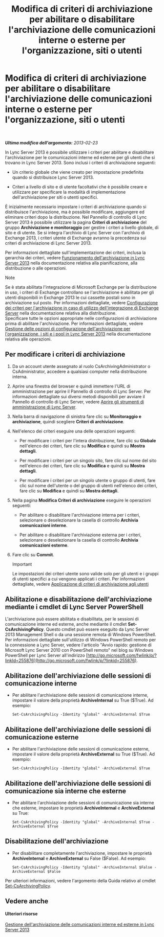 ﻿---
title: Modifica di criteri di archiviazione per abilitare o disabilitare l'archiviazione delle comunicazioni interne o esterne per l'organizzazione, siti o utenti
TOCTitle: Modifica di criteri di archiviazione per abilitare o disabilitare l'archiviazione delle comunicazioni interne o esterne per l'organizzazione, siti o utenti
ms:assetid: b85dc3fb-8ebd-4e3c-ac90-fc79270ac867
ms:mtpsurl: https://technet.microsoft.com/it-it/library/Gg182576(v=OCS.15)
ms:contentKeyID: 49301769
ms.date: 08/24/2015
mtps_version: v=OCS.15
ms.translationtype: HT
---

# Modifica di criteri di archiviazione per abilitare o disabilitare l'archiviazione delle comunicazioni interne o esterne per l'organizzazione, siti o utenti

 

_**Ultima modifica dell'argomento:** 2013-02-23_

In Lync Server 2013 è possibile utilizzare i criteri per abilitare e disabilitare l'archiviazione per le comunicazioni interne ed esterne per gli utenti che si trovano in Lync Server 2013. Sono inclusi i criteri di archiviazione seguenti:

  - Un criterio globale che viene creato per impostazione predefinita quando si distribuisce Lync Server 2013.

  - Criteri a livello di sito e di utente facoltativi che è possibile creare e utilizzare per specificare la modalità di implementazione dell'archiviazione per siti o utenti specifici.

È inizialmente necessario impostare i criteri di archiviazione quando si distribuisce l'archiviazione, ma è possibile modificare, aggiungere ed eliminare criteri dopo la distribuzione. Nel Pannello di controllo di Lync Server 2013 è possibile utilizzare la pagina **Criteri di archiviazione** del gruppo **Archiviazione e monitoraggio** per gestire i criteri a livello globale, di sito e di utente. Se si integra l'archivio di Lync Server con l'archivio di Exchange 2013, i criteri utente di Exchange avranno la precedenza sui criteri di archiviazione di Lync Server 2013.

Per informazioni dettagliate sull'implementazione dei criteri, inclusa la gerarchia dei criteri, vedere [Funzionamento dell'archiviazione in Lync Server 2013](lync-server-2013-how-archiving-works.md) nella documentazione relativa alla pianificazione, alla distribuzione o alle operazioni.


> [!NOTE]
> Se è stata abilitata l'integrazione di Microsoft Exchange per la distribuzione in uso, i criteri di Exchange controllano se l'archiviazione è abilitata per gli utenti disponibili in Exchange 2013 le cui cassette postali sono in archiviazione sul posto. Per informazioni dettagliate, vedere <A href="lync-server-2013-setting-up-policies-for-archiving-when-using-exchange-server-integration.md">Configurazione dei criteri per l'archiviazione in caso di utilizzo dell'integrazione di Exchange Server</A> nella documentazione relativa alla distribuzione.<BR>Specificare tutte le opzioni appropriate nelle configurazioni di archiviazione prima di abilitare l'archiviazione. Per informazioni dettagliate, vedere <A href="lync-server-2013-managing-archiving-configuration-options-for-your-organization-sites-and-pools.md">Gestione delle opzioni di configurazione dell'archiviazione per l'organizzazione, i siti e i pool in Lync Server 2013</A> nella documentazione relativa alle operazioni.



## Per modificare i criteri di archiviazione

1.  Da un account utente assegnato al ruolo CsArchivingAdministrator o CsAdministrator, accedere a qualsiasi computer nella distribuzione interna.

2.  Aprire una finestra del browser e quindi immettere l'URL di amministrazione per aprire il Pannello di controllo di Lync Server. Per informazioni dettagliate sui diversi metodi disponibili per avviare il Pannello di controllo di Lync Server, vedere [Aprire gli strumenti di amministrazione di Lync Server](lync-server-2013-open-lync-server-administrative-tools.md).

3.  Nella barra di navigazione di sinistra fare clic su **Monitoraggio e archiviazione**, quindi scegliere **Criteri di archiviazione**.

4.  Nell'elenco dei criteri eseguire una delle operazioni seguenti:
    
      - Per modificare i criteri per l'intera distribuzione, fare clic su **Globale** nell'elenco dei criteri, fare clic su **Modifica** e quindi su **Mostra dettagli**.
    
      - Per modificare i criteri per un singolo sito, fare clic sul nome del sito nell'elenco dei criteri, fare clic su **Modifica** e quindi su **Mostra dettagli**.
    
      - Per modificare i criteri per un singolo utente o gruppo di utenti, fare clic sul nome dell'utente o del gruppo di utenti nell'elenco dei criteri, fare clic su **Modifica** e quindi su **Mostra dettagli**.

5.  Nella pagina **Modifica Criteri di archiviazione** eseguire le operazioni seguenti:
    
      - Per abilitare o disabilitare l'archiviazione interna per i criteri, selezionare o deselezionare la casella di controllo **Archivia comunicazioni interne**.
    
      - Per abilitare o disabilitare l'archiviazione esterna per i criteri, selezionare o deselezionare la casella di controllo **Archivia comunicazioni esterne**.

6.  Fare clic su **Commit**.
    
    > [!IMPORTANT]  
    > Le impostazioni dei criteri utente sono valide solo per gli utenti e i gruppi di utenti specifici a cui vengono applicati i criteri. Per informazioni dettagliate, vedere <a href="lync-server-2013-applying-an-archiving-policy-to-users.md">Applicazione di criteri di archiviazione agli utenti</a>

## Abilitazione e disabilitazione dell'archiviazione mediante i cmdlet di Lync Server PowerShell

L'archiviazione può essere abilitata e disabilitata, per le sessioni di comunicazione interne ed esterne, anche mediante il cmdlet **Set-CsArchivingPolicy**. Questo cmdlet può essere eseguito da Lync Server 2013 Management Shell o da una sessione remota di Windows PowerShell. Per informazioni dettagliate sull'utilizzo di Windows PowerShell remoto per la connessione a Lync Server, vedere l'articolo "Avvio rapido: gestione di Microsoft Lync Server 2010 con PowerShell remoto" nel blog su Windows PowerShell per Lync Server all'indirizzo [http://go.microsoft.com/fwlink/p/?linkId=255876](http://go.microsoft.com/fwlink/p/?linkid=255876).

## Abilitazione dell'archiviazione delle sessioni di comunicazione interne

  - Per abilitare l'archiviazione delle sessioni di comunicazione interne, impostare il valore della proprietà **ArchiveInternal** su True ($True). Ad esempio:
    
        Set-CsArchivingPolicy -Identity "global" -ArchiveInternal $True

## Abilitazione dell'archiviazione delle sessioni di comunicazione esterne

  - Per abilitare l'archiviazione delle sessioni di comunicazione esterne, impostare il valore della proprietà **ArchiveExternal** su True ($True). Ad esempio:
    
        Set-CsArchivingPolicy -Identity "global" -ArchiveExternal $True

## Abilitazione dell'archiviazione delle sessioni di comunicazione sia interne che esterne

  - Per abilitare l'archiviazione delle sessioni di comunicazione sia interne che esterne, impostare le proprietà **ArchiveInternal** e **ArchiveExternal** su True:
    
        Set-CsArchivingPolicy -Identity "global" -ArchiveInternal $True -ArchiveExternal $True

## Disabilitazione dell'archiviazione

  - Per disabilitare completamente l'archiviazione, impostare le proprietà **ArchiveInternal** e **ArchiveExternal** su False ($False). Ad esempio:
    
        Set-CsArchivingPolicy -Identity "global" -ArchiveInternal $False -ArchiveExternal $False

Per ulteriori informazioni, vedere l'argomento della Guida relativo al cmdlet [Set-CsArchivingPolicy](https://docs.microsoft.com/en-us/powershell/module/skype/Set-CsArchivingPolicy).

## Vedere anche

#### Ulteriori risorse

[Gestione dell'archiviazione delle comunicazioni interne ed esterne in Lync Server 2013](lync-server-2013-managing-the-archiving-of-internal-and-external-communications.md)

